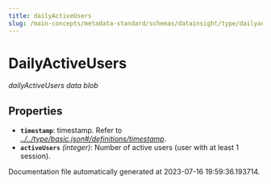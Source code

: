 ```yaml
---
title: dailyActiveUsers
slug: /main-concepts/metadata-standard/schemas/datainsight/type/dailyactiveusers
---
```


# DailyActiveUsers

*dailyActiveUsers data blob*

## Properties

- **`timestamp`**: timestamp. Refer to *[../../type/basic.json#/definitions/timestamp](#/../type/basic.json#/definitions/timestamp)*.
- **`activeUsers`** *(integer)*: Number of active users (user with at least 1 session).


Documentation file automatically generated at 2023-07-16 19:59:36.193714.
